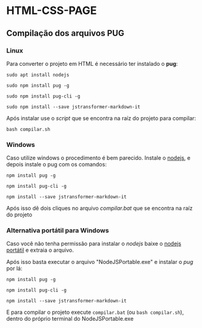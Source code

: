 # HTML-CSS-PAGE


## Compilação dos arquivos PUG

### Linux

Para converter o projeto em HTML é necessário ter instalado o **pug**:

`sudo apt install nodejs`

`sudo npm install pug -g`

`sudo npm install pug-cli -g`

`sudo npm install --save jstransformer-markdown-it`

Após instalar use o *script* que se encontra na raíz do projeto para compilar:

`bash compilar.sh`

### Windows

Caso utilize windows o procedimento é bem parecido. Instale o [nodejs](https://nodejs.org/en/download/), e depois instale o pug com os comandos:

`npm install pug -g`

`npm install pug-cli -g`

`npm install --save jstransformer-markdown-it`

Após isso dê dois cliques no arquivo *compilar.bat* que se encontra na raíz do projeto

### Alternativa portátil para Windows

Caso você não tenha permissão para instalar o *nodejs* baixe o [nodejs portátil](https://sourceforge.net/projects/nodejsportable/) e extraia o arquivo.

Após isso basta executar o arquivo "NodeJSPortable.exe" e instalar o *pug* por lá:

`npm install pug -g`

`npm install pug-cli -g`

`npm install --save jstransformer-markdown-it`

E para compilar o projeto execute `compilar.bat` (ou `bash compilar.sh`), dentro do próprio terminal do NodeJSPortable.exe

